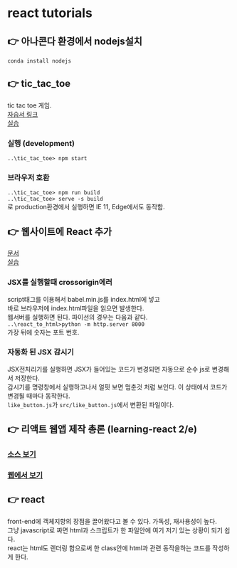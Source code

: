 # react tutorials
## 👉 아나콘다 환경에서 nodejs설치
`conda install nodejs`  
## 👉 tic_tac_toe
tic tac toe 게임.  
[자습서 링크](https://ko.reactjs.org/tutorial/tutorial.html)  
[실습](./tic_tac_toe)  
### 실행 (development)
`..\tic_tac_toe> npm start`  
### 브라우저 호환
`..\tic_tac_toe> npm run build`  
`..\tic_tac_toe> serve -s build`  
로 production환경에서 실행하면 IE 11, Edge에서도 동작함.  
## 👉 웹사이트에 React 추가
[문서](https://ko.reactjs.org/docs/add-react-to-a-website.html)  
[실습](./react_to_html)  
### JSX를 실행할때 crossorigin에러
script태그를 이용해서 babel.min.js를 index.html에 넣고  
바로 브라우저에 index.html파일을 읽으면 발생한다.  
웹서버를 실행하면 된다. 파이선의 경우는 다음과 같다.  
`..\react_to_html>python -m http.server 8000`  
가장 뒤에 숫자는 포트 번호.  
### 자동화 된 JSX 감시기
JSX전처리기를 실행하면 JSX가 들어있는 코드가 변경되면 자동으로 순수 js로 변경해서 저장한다.  
감시기를 명령창에서 실행하고나서 얼핏 보면 멈춘것 처럼 보인다. 이 상태에서 코드가 변경될 때마다 동작한다.  
`like_button.js`가 `src/like_button.js`에서 변환된 파일이다.  
## 👉 리액트 웹앱 제작 총론 (learning-react 2/e)
### [소스 보기](./learning-react/readme.md)  

### [웹에서 보기](skyred.cloud/learning-react)  

## 👉 react
front-end에 객체지향의 장점을 끌어왔다고 볼 수 있다. 가독성, 재사용성이 높다.  
그냥 javascript로 짜면 html과 스크립트가 한 파일안에 여기 저기 있는 상황이 되기 쉽다.  
react는 html도 렌더링 함으로써 한 class안에 html과 관련 동작을하는 코드를 작성하게 한다.  